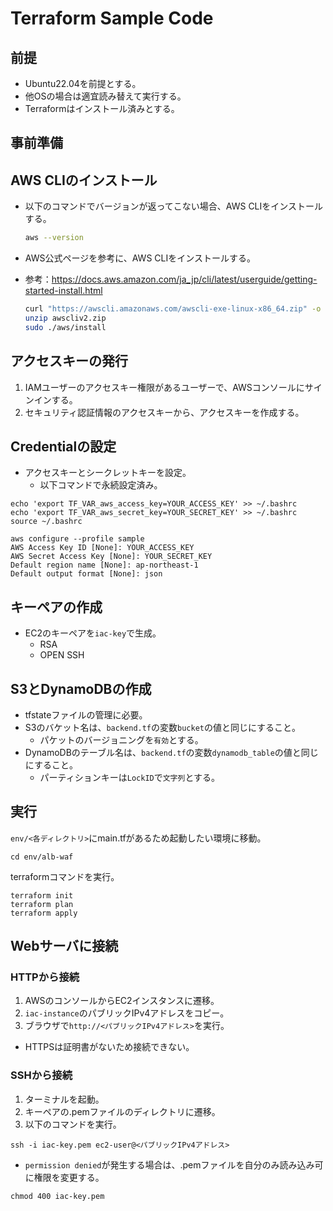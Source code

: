 # Terraform Sample Code

## 前提

- Ubuntu22.04を前提とする。
- 他OSの場合は適宜読み替えて実行する。
- Terraformはインストール済みとする。

## 事前準備

## AWS CLIのインストール

- 以下のコマンドでバージョンが返ってこない場合、AWS CLIをインストールする。

  ```bash
  aws --version
  ```

- AWS公式ページを参考に、AWS CLIをインストールする。
- 参考：<https://docs.aws.amazon.com/ja_jp/cli/latest/userguide/getting-started-install.html>

  ```bash
  curl "https://awscli.amazonaws.com/awscli-exe-linux-x86_64.zip" -o "awscliv2.zip"
  unzip awscliv2.zip
  sudo ./aws/install
  ```

## アクセスキーの発行

1. IAMユーザーのアクセスキー権限があるユーザーで、AWSコンソールにサインインする。
2. セキュリティ認証情報のアクセスキーから、アクセスキーを作成する。

## Credentialの設定

- アクセスキーとシークレットキーを設定。
  - 以下コマンドで永続設定済み。

```bash:
echo 'export TF_VAR_aws_access_key=YOUR_ACCESS_KEY' >> ~/.bashrc
echo 'export TF_VAR_aws_secret_key=YOUR_SECRET_KEY' >> ~/.bashrc
source ~/.bashrc

aws configure --profile sample
AWS Access Key ID [None]: YOUR_ACCESS_KEY
AWS Secret Access Key [None]: YOUR_SECRET_KEY
Default region name [None]: ap-northeast-1
Default output format [None]: json
```

## キーペアの作成

- EC2のキーペアを`iac-key`で生成。
  - RSA
  - OPEN SSH

## S3とDynamoDBの作成

- tfstateファイルの管理に必要。
- S3のバケット名は、`backend.tf`の変数`bucket`の値と同じにすること。
  - パケットのバージョニングを`有効`とする。
- DynamoDBのテーブル名は、`backend.tf`の変数`dynamodb_table`の値と同じにすること。
  - パーティションキーは`LockID`で`文字列`とする。

## 実行

`env/<各ディレクトリ>`にmain.tfがあるため起動したい環境に移動。

```bash:
cd env/alb-waf
```

terraformコマンドを実行。

```bash:
terraform init
terraform plan
terraform apply
```

## Webサーバに接続

### HTTPから接続

1. AWSのコンソールからEC2インスタンスに遷移。
2. `iac-instance`のパブリックIPv4アドレスをコピー。
3. ブラウザで`http://<パブリックIPv4アドレス>`を実行。

- HTTPSは証明書がないため接続できない。

### SSHから接続

1. ターミナルを起動。
2. キーペアの.pemファイルのディレクトリに遷移。
3. 以下のコマンドを実行。

```bash:
ssh -i iac-key.pem ec2-user@<パブリックIPv4アドレス>
```

- `permission denied`が発生する場合は、.pemファイルを自分のみ読み込み可に権限を変更する。

```bash:
chmod 400 iac-key.pem
```
